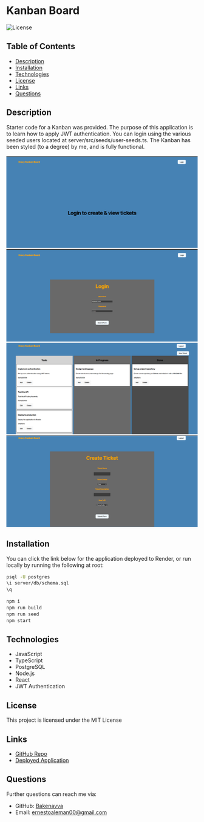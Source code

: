 # Kanban Board
![License](https://img.shields.io/badge/License-MIT-blue.svg)

## Table of Contents
* [Description](#description)
* [Installation](#installation)
* [Technologies](#technologies)
* [License](#license)
* [Links](#links)
* [Questions](#questions)


## Description
Starter code for a Kanban was provided. The purpose of this application is to learn how to apply JWT authentication. You can login using the various seeded users located at server/src/seeds/user-seeds.ts. The Kanban has been styled (to a degree) by me, and is fully functional. 
<br><br>
![Demonstration](./images/KanbanHome.png)
![Demonstration](./images/KanbanLoginScreen.png)
![Demonstration](./images/KanbanBoard.png)
![Demonstration](./images/KanbanTicket.png)

## Installation
You can click the link below for the application deployed to Render, 
   or run locally by running the following at root:

```bash
psql -U postgres
\i server/db/schema.sql
\q
```

```bash
npm i
npm run build
npm run seed
npm start
```

## Technologies

* JavaScript
* TypeScript
* PostgreSQL
* Node.js
* React
* JWT Authentication

## License
This project is licensed under the MIT License

## Links
- [GitHub Repo](https://github.com/Bakenavva/Kanban-Board)
- [Deployed Application](https://kanban-board-mlms.onrender.com)

## Questions
Further questions can reach me via:
- GitHub: [Bakenavva](https://github.com/Bakenavva)
- Email:  ernestoaleman00@gmail.com
